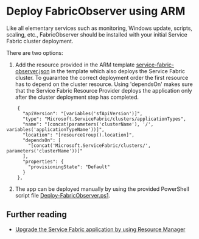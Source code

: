 # Deploy FabricObserver using ARM

Like all elementary services such as monitoring, Windows update, scripts, scaling, etc., FabricObserver should be installed with your initial Service Fabric cluster deployment. 

There are two options:
1. Add the resource provided in the ARM template [service-fabric-observer.json](service-fabric-observer.json) in the template which also deploys the Service Fabric cluster.
   To guarantee the correct deployment order the first resource has to depend on the cluster resource.
   Using 'dependsOn' makes sure that the Service Fabric Resource Provider deploys the application only after the cluster deployment step has completed.

```ARM
    {
      "apiVersion": "[variables('sfApiVersion')]",
      "type": "Microsoft.ServiceFabric/clusters/applicationTypes",
      "name": "[concat(parameters('clusterName'), '/', variables('applicationTypeName'))]",
      "location": "[resourceGroup().location]",
      "dependsOn": [
        "[concat('Microsoft.ServiceFabric/clusters/', parameters('clusterName'))]"
      ],
      "properties": {
        "provisioningState": "Default"
      }
    },
``` 

2. The app can be deployed manually by using the provided PowerShell script file [Deploy-FabricObserver.ps1](Deploy-FabricObserver.ps1).


## Further reading
- [Upgrade the Service Fabric application by using Resource Manager](https://docs.microsoft.com/en-us/azure/service-fabric/service-fabric-concept-resource-model#upgrade-the-service-fabric-application-by-using-resource-manager)